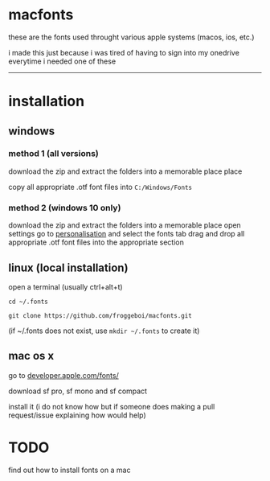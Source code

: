 # macfonts

these are the fonts used throught various apple systems (macos, ios, etc.)

i made this just because i was tired of having to sign into my onedrive everytime i needed one of these

---

# installation

## windows

### method 1 (all versions)

download the zip and extract the folders into a memorable place place

copy all appropriate .otf font files into `C:/Windows/Fonts`

### method 2 (windows 10 only)

download the zip and extract the folders into a memorable place
open settings
go to [personalisation](ms-settings:personalization-colors) and select the fonts tab
drag and drop all appropriate .otf font files into the appropriate section

## linux (local installation)

open a terminal (usually ctrl+alt+t)

`cd ~/.fonts`

`git clone https://github.com/froggeboi/macfonts.git `

(if ~/.fonts does not exist, use `mkdir ~/.fonts` to create it)

## mac os x

go to [developer.apple.com/fonts/](https://developer.apple.com/fonts/)

download sf pro, sf mono and sf compact

install it (i do not know how but if someone does making a pull request/issue explaining how would help)

# TODO

find out how to install fonts on a mac

